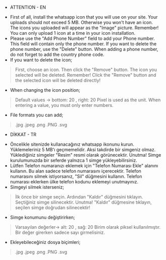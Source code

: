 * ATTENTION - EN
 - First of all, install the whatsapp icon that you will use on your site. Your uploads should not exceed 5 MB. Otherwise you won't have an icon. The icons you uploaded will appear as the "Image" picture. Remember! You can only upload 1 icon at a time in your icon installation.
 - Please use the "Add Phone Number" field to add your Phone number. This field will contain only the phone number. If you want to delete the phone number, use the "Delete" button. When adding a phone number, do not forget to add the country phone code.
 - If you want to delete the icon;
  > First, choose an icon.
  > Then click the "Remove" button. The icon you selected will be deleted.
  > Remember! Click the "Remove" button and the selected icon will be deleted directly!
 - When changing the icon position;
  > Default values ​-> ​bottom: 20 , right: 20
  > Pixel is used as the unit.
  > When entering a value, you must only enter numbers.
 - File formats you can add;
  > .jpg .jpeg .png .PNG .svg
  
* DİKKAT - TR
 - Öncelikle sitenizde kullanacağınız whatsapp ikonunu kurun. Yüklemeleriniz 5 MB'ı geçmemelidir. Aksi takdirde bir simgeniz olmaz. Yüklediğiniz simgeler "Resim" resmi olarak görünecektir. Unutma! Simge kurulumunuzda bir seferde yalnızca 1 simge yükleyebilirsiniz.
 - Lütfen Telefon numaranızı eklemek için "Telefon Numarası Ekle" alanını kullanın. Bu alan sadece telefon numarasını içerecektir. Telefon numarasını silmek istiyorsanız, "Sil" düğmesini kullanın. Telefon numarası eklerken ülke telefon kodunu eklemeyi unutmayınız.
 - Simgeyi silmek isterseniz;
  > İlk önce bir simge seçin.
  > Ardından "Kaldır" düğmesini tıklayın. Seçtiğiniz simge silinecektir.
  > Unutma! "Kaldır" düğmesine tıklayın, seçilen simge doğrudan silinecektir!
 - Simge konumunu değiştirirken;
  > Varsayılan değerler​-> ​alt: 20 , sağ: 20
  > Birim olarak piksel kullanılmıştır.
  > Bir değer girerken sadece sayı girmelisiniz.
 - Ekleyebileceğiniz dosya biçimleri;
  > .jpg .jpeg .png .PNG .svg

